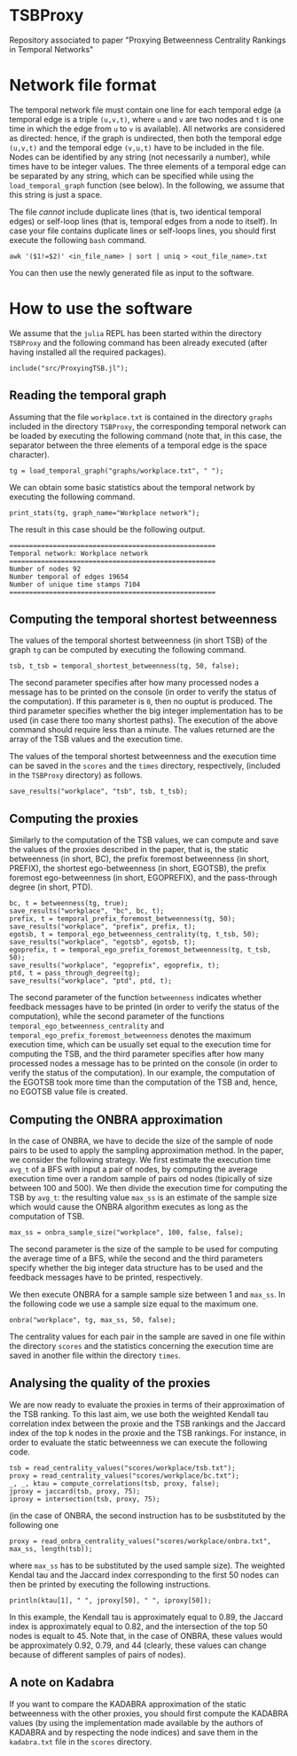# TSBProxy
Repository associated to paper "Proxying Betweenness Centrality Rankings in Temporal Networks"

# Network file format

The temporal network file must contain one line for each temporal edge (a temporal edge is a triple `(u,v,t)`, where `u` and `v` are two nodes and `t` is one time in which the edge from `u` to `v` is available). All networks are considered as directed: hence, if the graph is undirected, then both the temporal edge `(u,v,t)` and the temporal edge `(v,u,t)` have to be included in the file. Nodes can be identified by any string (not necessarily a number), while times have to be integer values. The three elements of a temporal edge can be separated by any string, which can be specified while using the `load_temporal_graph` function (see below). In the following, we assume that this string is just a space.

The file *cannot* include duplicate lines (that is, two identical temporal edges) or self-loop lines (that is, temporal edges from a node to itself). In case your file contains duplicate lines or self-loops lines, you should first execute the following `bash` command.

```
awk '($1!=$2)' <in_file_name> | sort | uniq > <out_file_name>.txt
```

You can then use the newly generated file as input to the software.

# How to use the software

We assume that the `julia` REPL has been started within the directory `TSBProxy` and the following command has been already executed (after having installed all the required packages).

```
include("src/ProxyingTSB.jl");
```

## Reading the temporal graph

Assuming that the file `workplace.txt` is contained in the directory `graphs` included in the directory `TSBProxy`, the corresponding temporal network can be loaded by executing the following command (note that, in this case, the separator between the three elements of a temporal edge is the space character).

```
tg = load_temporal_graph("graphs/workplace.txt", " ");
```

We can obtain some basic statistics about the temporal network by executing the following command.

```
print_stats(tg, graph_name="Workplace network");
```

The result in this case should be the following output.

```
====================================================
Temporal network: Workplace network
====================================================
Number of nodes 92
Number temporal of edges 19654
Number of unique time stamps 7104
====================================================
```

## Computing the temporal shortest betweenness

The values of the temporal shortest betweenness (in short TSB) of the graph `tg` can be computed by executing the following command.

```
tsb, t_tsb = temporal_shortest_betweenness(tg, 50, false);
```

The second parameter specifies after how many processed nodes a message has to be printed on the console (in order to verify the status of the computation). If this parameter is `0`, then no ouptut is produced. The third parameter specifies whether the big integer implementation has to be used (in case there too many shortest paths). The execution of the above command should require less than a minute. The values returned are the array of the TSB values and the execution time.

The values of the temporal shortest betweenness and the execution time can be saved in the `scores` and the `times` directory, respectively, (included in the `TSBProxy` directory) as follows.

```
save_results("workplace", "tsb", tsb, t_tsb);
```

## Computing the proxies

Similarly to the computation of the TSB values, we can compute and save the values of the proxies described in the paper, that is, the static betweenness (in short, BC), the prefix foremost betweenness (in short, PREFIX), the shortest ego-betweenness (in short, EGOTSB), the prefix foremost ego-betweenness (in short, EGOPREFIX), and the pass-through degree (in short, PTD).

```
bc, t = betweenness(tg, true);
save_results("workplace", "bc", bc, t);
prefix, t = temporal_prefix_foremost_betweenness(tg, 50);
save_results("workplace", "prefix", prefix, t);
egotsb, t = temporal_ego_betweenness_centrality(tg, t_tsb, 50);
save_results("workplace", "egotsb", egotsb, t);
egoprefix, t = temporal_ego_prefix_foremost_betweenness(tg, t_tsb, 50);
save_results("workplace", "egoprefix", egoprefix, t);
ptd, t = pass_through_degree(tg);
save_results("workplace", "ptd", ptd, t);
```

The second parameter of the function `betweenness` indicates whether feedback messages have to be printed (in order to verify the status of the computation), while the second parameter of the functions `temporal_ego_betweenness_centrality` and `temporal_ego_prefix_foremost_betweenness` denotes the maximum execution time, which can be usually set equal to the execution time for computing the TSB, and the third parameter specifies after how many processed nodes a message has to be printed on the console (in order to verify the status of the computation). In our example, the computation of the EGOTSB took more time than the computation of the TSB and, hence, no EGOTSB value file is created.
## Computing the ONBRA approximation

In the case of ONBRA, we have to decide the size of the sample of node pairs to be used to apply the sampling approximation method. In the paper, we consider the following strategy. We first estimate the execution time `avg_t` of a BFS with input a pair of nodes, by computing the average execution time over a random sample of pairs od nodes (tipically of size between 100 and 500). We then divide the execution time for computing the TSB by `avg_t`: the resulting value `max_ss` is an estimate of the sample size which would cause the ONBRA algorithm executes as long as the computation of TSB.

```
max_ss = onbra_sample_size("workplace", 100, false, false);
```

The second parameter is the size of the sample to be used for computing the average time of a BFS, while the second and the third parameters specify whether the big integer data structure has to be used and the feedback messages have to be printed, respectively.

We then execute ONBRA for a sample sample size between 1 and `max_ss`. In the following code we use a sample size equal to the maximum one.

```
onbra("workplace", tg, max_ss, 50, false);
```

The centrality values for each pair in the sample are saved in one file within the directory `scores` and the statistics concerning the execution time are saved in another file within the directory `times`. 

## Analysing the quality of the proxies

We are now ready to evaluate the proxies in terms of their approximation of the TSB ranking. To this last aim, we use both the weighted Kendall tau correlation index between the proxie and the TSB rankings and the Jaccard index of the top k nodes in the proxie and the TSB rankings. For instance, in order to evaluate the static betweenness we can execute the following code.

```
tsb = read_centrality_values("scores/workplace/tsb.txt");
proxy = read_centrality_values("scores/workplace/bc.txt");
_, _, ktau = compute_correlations(tsb, proxy, false);
jproxy = jaccard(tsb, proxy, 75);
iproxy = intersection(tsb, proxy, 75);
```
(in the case of ONBRA, the second instruction has to be susbstituted by the following one 

```
proxy = read_onbra_centrality_values("scores/workplace/onbra.txt", max_ss, length(tsb));
```
where `max_ss` has to be substituted by the used sample size). The weighted Kendal tau and the Jaccard index corresponding to the first 50 nodes can then be printed by executing the following instructions.

```
println(ktau[1], " ", jproxy[50], " ", iproxy[50]);
```

In this example, the Kendall tau is approximately equal to 0.89, the Jaccard index is approximately equal to 0.82, and the intersection of the top 50 nodes is equalt to 45. Note that, in the case of ONBRA, these values would be approximately 0.92, 0.79, and 44 (clearly, these values can change because of different samples of pairs of nodes).

## A note on Kadabra

If you want to compare the KADABRA approximation of the static betweenness with the other proxies, you should first compute the KADABRA values (by using the implementation made available by the authors of KADABRA and by respecting the node indices) and save them in the `kadabra.txt` file in the `scores` directory.
